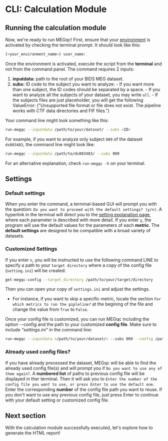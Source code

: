 # CLI: Calculation Module

## Running the calculation module
Now, we're ready to run MEGqc! First, ensure that your [environment](../extra/environment) is activated by checking the terminal prompt. It should look like this:

```bash
(<your_environment_name>) user_name:
```

Once the environment is activated, execute the script from the **terminal** and not from the command panel. The command requires 2 inputs:
1. **inputdata:** path to the root of your BIDS MEG dataset.
2. **subs:** ID code to the subject you want to analyze:
        - If you want more than one subject, the ID codes should be separated by a space.
        - If you want to analyze all the subjects of your dataset, you may write `all`.
        - If the subjects files are just placeholder, you will get the following ValueError: ("Unsupported file format or file does not exist. The pipeline works with CTF data directories and FIF files.")

Your command line might look something like this:

```bash
run-megqc --inputdata /path/to/your/dataset/ --subs <ID>
```

For example, if you want to analyze only subject `009` of the dataset `ds003483`, the command line might look like:

```bash
run-megqc --inputdata /path/to/ds003483/ --subs 009
```

For an alternative explanation, check `run-megqc -h` on your terminal.

## Settings

### Default settings
When you enter the command, a terminal-based GUI will prompt you with the question: `Do you want to proceed with the default settings? (y/n)`. A hyperlink in the terminal will direct you to the [setting explanation page](../book/settings_explanation.md), where each parameter is described with more detail. If you enter `y`, the program will use the default values for the parameters of each **metric**. The **default settings** are designed to be compatible with a broad variety of datasets. 

### Customized Settings
If you enter `n`, you will be instructed to use the following command LINE to specify a path to your `target directory` where a copy of the config file (`setting.ini`) will be created: 

```bash
get-megqc-config --target_directory /path/to/your/target/directory
```

Then you can open your copy of `settings.ini` and adjust the settings. 
- For instance, if you want to skip a specific metric, locate the section `For which metrics to run the pipleline?` at the  begining of the file and change the value from `True` to `False`.

Once your config file is customized, you can run MEGqc including the option --config and the path to your customized **config file**. Make sure to include _"settings.ini"_ in the command line:

```bash
run-megqc --inputdata </path/to/your/dataset/> --subs 009 --config /path/to/your/config/file/setting.ini
```

### Already used config files?
If you have already processed the dataset, MEGqc will be able to find the already used config file(s) and will prompt you if `Do you want to use any of them again?`.
A **numbered list** of paths to previous config file will be displayed in ther terminal.
Then it will ask you to `Enter the number of the config file you want to use, or press Enter to use the default one`. Enter the corresponding **number** of the config file path you want to reuse.
If you don't want to use any previous config file, just press Enter to continue with your default setting or customized config file.

## Next section

With the calculation module successfully executed, let's explore how to generate the HTML report! 





<!--
OLD VERSION

## Setting File Paths

Within the `docker` folder of the cloned repository, you'll find the script **run_megqc.py**. To configure the software, you need to edit 2 filepaths of this script:
1. **config_file_path=** here you'll need to write the path to the **settings.ini_**.

2. **internal_config_file_path=** here you'll need to write the path to the **settings_internal.ini**.

Both setting files are located in  the `settings` folder within the `meg_qc` package, which reside in the `site-packages` directory of yourPython  environment. The path should look something like this:

        /path/to/environment/lib/python3./site-packages/meg_qc/settings/settings.ini

<br>


## Specifying Dataset Path and Subjects

Next open the file **setttings.ini** to edit the data directory path and specify the subjects to be analyzed:

- **subjects=** is a string variable, you shall write the code of the participant you want to analyze (f.e., 009). You can also provide a list of subjects separated by a comma (001, 002, 003) or write "all" to process all subjects.

- **data_directory=** SEt this to the path to the dataset directory. In case that you want to analyze more subject, the pipeline will find them within the dataset thanks to the ancpBIDS library. 

The file **setttings.ini** also contains an extensive amount of customizable parameters. However, the default values are optimized to to work with the majority of datasets. [In the next section you can find  more details about these parameters](settings_explanations.md).

-->
